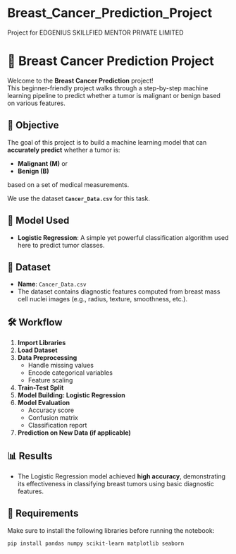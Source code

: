 # Breast_Cancer_Prediction_Project
Project for EDGENIUS SKILLFIED MENTOR PRIVATE LIMITED

# 🧠 Breast Cancer Prediction Project

Welcome to the **Breast Cancer Prediction** project!  
This beginner-friendly project walks through a step-by-step machine learning pipeline to predict whether a tumor is malignant or benign based on various features.

## 📌 Objective

The goal of this project is to build a machine learning model that can **accurately predict** whether a tumor is:

- **Malignant (M)** or  
- **Benign (B)**  

based on a set of medical measurements.

We use the dataset **`Cancer_Data.csv`** for this task.

## 🧪 Model Used

- **Logistic Regression**: A simple yet powerful classification algorithm used here to predict tumor classes.

## 📁 Dataset

- **Name**: `Cancer_Data.csv`
- The dataset contains diagnostic features computed from breast mass cell nuclei images (e.g., radius, texture, smoothness, etc.).

## 🛠️ Workflow

1. **Import Libraries**
2. **Load Dataset**
3. **Data Preprocessing**
   - Handle missing values
   - Encode categorical variables
   - Feature scaling
4. **Train-Test Split**
5. **Model Building: Logistic Regression**
6. **Model Evaluation**
   - Accuracy score
   - Confusion matrix
   - Classification report
7. **Prediction on New Data (if applicable)**

## 📊 Results

- The Logistic Regression model achieved **high accuracy**, demonstrating its effectiveness in classifying breast tumors using basic diagnostic features.

## 📎 Requirements

Make sure to install the following libraries before running the notebook:

```bash
pip install pandas numpy scikit-learn matplotlib seaborn

